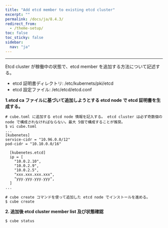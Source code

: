 ```yaml
---
title: "Add etcd member to existing etcd cluster"
excerpt: ""
permalink: /docs/ja/8.4.3/
redirect_from:
  - /theme-setup/
toc: false
toc_sticky: false
sidebar:
  nav: "ja"
---
```


---
Etcd cluster が稼働中の状態で、etcd member を追加する方法について記述する。

* etcd 証明書ディレクトリ: /etc/kubernets/pki/etcd
* etcd 設定ファイル: /etc/etcd/etcd.conf

**1.etcd ca ファイルに基づいて追加しようとする etcd node で etcd 証明書を生成する。**

```
# cube.toml に追加する etcd node 情報を記入する。 etcd cluster は必ず奇数個の  node で構成されなければならない。最大 5個で構成することが推奨。
$ vi cube.toml
...
[kubenetes]
service-cidr = "10.96.0.0/12"
pod-cidr = "10.10.0.0/16"

  [kubenetes.etcd]
  ip = [
    "10.0.2.10",
    "10.0.2.9",
    "10.0.2.5",
    "xxx.xxx.xxx.xxx",
    "yyy.yyy.yyy.yyy",            
  ]
...

# cube create コマンドを使って追加した etcd node でインストールを進める。
$ cube create
```

**2. 追加後 etcd cluster member list 及び状態確認**

```
$ cube status
```
